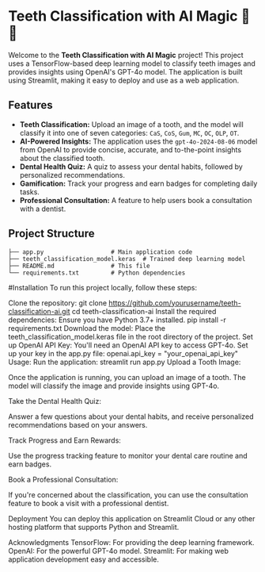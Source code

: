 # Teeth Classification with AI Magic 🦷✨

Welcome to the **Teeth Classification with AI Magic** project! This project uses a TensorFlow-based deep learning model to classify teeth images and provides insights using OpenAI's GPT-4o model. The application is built using Streamlit, making it easy to deploy and use as a web application.

## Features

- **Teeth Classification:** Upload an image of a tooth, and the model will classify it into one of seven categories: `CaS`, `CoS`, `Gum`, `MC`, `OC`, `OLP`, `OT`.
- **AI-Powered Insights:** The application uses the `gpt-4o-2024-08-06` model from OpenAI to provide concise, accurate, and to-the-point insights about the classified tooth.
- **Dental Health Quiz:** A quiz to assess your dental habits, followed by personalized recommendations.
- **Gamification:** Track your progress and earn badges for completing daily tasks.
- **Professional Consultation:** A feature to help users book a consultation with a dentist.

## Project Structure

```
├── app.py                   # Main application code
├── teeth_classification_model.keras  # Trained deep learning model
├── README.md                # This file
└── requirements.txt         # Python dependencies
```

#Installation
To run this project locally, follow these steps:

Clone the repository:
git clone https://github.com/yourusername/teeth-classification-ai.git
cd teeth-classification-ai
Install the required dependencies:
Ensure you have Python 3.7+ installed.
pip install -r requirements.txt
Download the model:
Place the teeth_classification_model.keras file in the root directory of the project.
Set up OpenAI API Key:
You'll need an OpenAI API key to access GPT-4o. Set up your key in the app.py file:
openai.api_key = "your_openai_api_key"
Usage:
Run the application:
streamlit run app.py
Upload a Tooth Image:

Once the application is running, you can upload an image of a tooth. The model will classify the image and provide insights using GPT-4o.

Take the Dental Health Quiz:

Answer a few questions about your dental habits, and receive personalized recommendations based on your answers.

Track Progress and Earn Rewards:

Use the progress tracking feature to monitor your dental care routine and earn badges.

Book a Professional Consultation:

If you're concerned about the classification, you can use the consultation feature to book a visit with a professional dentist.

Deployment
You can deploy this application on Streamlit Cloud or any other hosting platform that supports Python and Streamlit.


Acknowledgments
TensorFlow: For providing the deep learning framework.
OpenAI: For the powerful GPT-4o model.
Streamlit: For making web application development easy and accessible.
